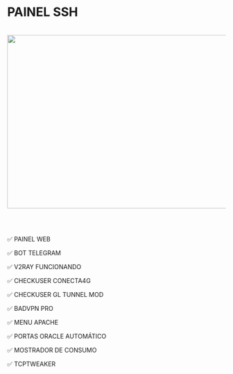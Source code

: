# PAINEL SSH

<br/>

<img src="https://i.ibb.co/3NPN3LC/Pics-Art-12-20-11-35-33.jpg" height="400" width="600">

<br/><br/>

✅ PAINEL WEB

✅ BOT TELEGRAM

✅ V2RAY  FUNCIONANDO

✅ CHECKUSER CONECTA4G

✅ CHECKUSER GL TUNNEL  MOD

✅ BADVPN PRO

✅ MENU APACHE

✅ PORTAS ORACLE AUTOMÁTICO

✅ MOSTRADOR DE CONSUMO

✅ TCPTWEAKER
